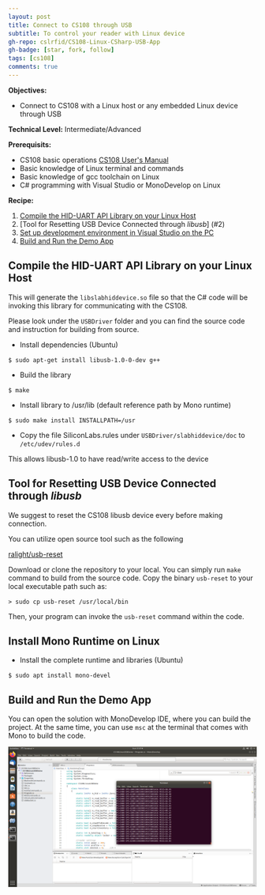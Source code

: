 ```yaml
---
layout: post
title: Connect to CS108 through USB
subtitle: To control your reader with Linux device
gh-repo: cslrfid/CS108-Linux-CSharp-USB-App
gh-badge: [star, fork, follow]
tags: [cs108]
comments: true
---
```


**Objectives:** 

* Connect to CS108 with a Linux host or any embedded Linux device through USB

**Technical Level:** Intermediate/Advanced

**Prerequisits:**

* CS108 basic operations [CS108 User's Manual](https://www.convergence.com.hk/downloads/cs108/)
* Basic knowledge of Linux terminal and commands
* Basic knowledge of gcc toolchain on Linux
* C# programming with Visual Studio or MonoDevelop on Linux

**Recipe:**

1. [Compile the HID-UART API Library on your Linux Host](#1)
2. [Tool for Resetting USB Device Connected through *libusb*] (#2)  
3. [Set up development environment in Visual Studio on the PC](#3)
4. [Build and Run the Demo App](#4)

## Compile the HID-UART API Library on your Linux Host

This will generate the `libslabhiddevice.so` file so that the C# code will be invoking this library for communicating with the CS108.

Please look under the `USBDriver` folder and you can find the source code and instruction for building from source.

* Install dependencies (Ubuntu)
```
$ sudo apt-get install libusb-1.0-0-dev g++
``` 
* Build the library
```
$ make 
```
* Install library to /usr/lib (default reference path by Mono runtime)
```
$ sudo make install INSTALLPATH=/usr
```
* Copy the file SiliconLabs.rules under `USBDriver/slabhiddevice/doc` to `/etc/udev/rules.d` 

This allows libusb-1.0 to have read/write access to the device

## Tool for Resetting USB Device Connected through *libusb* 
We suggest to reset the CS108 libusb device every before making connection.

You can utilize open source tool such as the following 

[ ralight/usb-reset ](https://github.com/ralight/usb-reset)

Download or clone the repository to your local.  You can simply run `make` command to build from the source code.  Copy the binary `usb-reset` to your local executable path such as:

```
> sudo cp usb-reset /usr/local/bin
``` 

Then, your program can invoke the `usb-reset` command within the code.


## Install Mono Runtime on Linux

* Install the complete runtime and libraries (Ubuntu)
```
$ sudo apt install mono-devel
```

## Build and Run the Demo App

You can open the solution with MonoDevelop IDE, where you can build the project.  At the same time, you can use `msc` at the terminal that comes with Mono to build the code.  

![cs108 MonoDevelop](../img/CS108-Linux-MonoDevelop.png)


